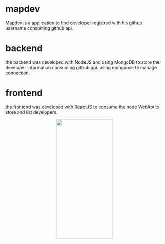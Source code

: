 # mapdev

Mapdev is a application to find developer registred with his github username consuming github api.

# backend

the backend was developed with NodeJS and using MongoDB to store the developer information consuming github api.
using mongoose to manage connection.

# frontend

the frontend was developed with ReactJS to consume the node WebApi to store and list developers.

<p align="center">
  <img width="180" height="380" src="https://i.imgsafe.org/25/25b9165722.png">
</p>